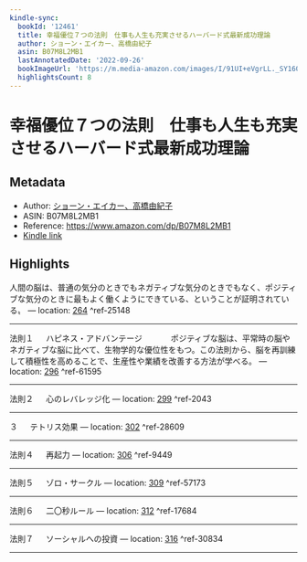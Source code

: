 ```yaml
---
kindle-sync:
  bookId: '12461'
  title: 幸福優位７つの法則　仕事も人生も充実させるハーバード式最新成功理論
  author: ショーン・エイカー、高橋由紀子
  asin: B07M8L2MB1
  lastAnnotatedDate: '2022-09-26'
  bookImageUrl: 'https://m.media-amazon.com/images/I/91UI+eVgrLL._SY160.jpg'
  highlightsCount: 8
---
```

# 幸福優位７つの法則　仕事も人生も充実させるハーバード式最新成功理論
## Metadata
* Author: [ショーン・エイカー、高橋由紀子](https://www.amazon.comundefined)
* ASIN: B07M8L2MB1
* Reference: https://www.amazon.com/dp/B07M8L2MB1
* [Kindle link](kindle://book?action=open&asin=B07M8L2MB1)

## Highlights
人間の脳は、普通の気分のときでもネガティブな気分のときでもなく、ポジティブな気分のときに最もよく働くようにできている、ということが証明されている〟 — location: [264](kindle://book?action=open&asin=B07M8L2MB1&location=264) ^ref-25148

---
法則１ 　 ハピネス・アドバンテージ 　　 　ポジティブな脳は、平常時の脳やネガティブな脳に比べて、生物学的な優位性をもつ。この法則から、脳を再訓練して積極性を高めることで、生産性や業績を改善する方法が学べる。 — location: [296](kindle://book?action=open&asin=B07M8L2MB1&location=296) ^ref-61595

---
法則２ 　 心のレバレッジ化 — location: [299](kindle://book?action=open&asin=B07M8L2MB1&location=299) ^ref-2043

---
３ 　 テトリス効果 — location: [302](kindle://book?action=open&asin=B07M8L2MB1&location=302) ^ref-28609

---
法則４ 　 再起力 — location: [306](kindle://book?action=open&asin=B07M8L2MB1&location=306) ^ref-9449

---
法則５ 　 ゾロ・サークル — location: [309](kindle://book?action=open&asin=B07M8L2MB1&location=309) ^ref-57173

---
法則６ 　 二〇秒ルール — location: [312](kindle://book?action=open&asin=B07M8L2MB1&location=312) ^ref-17684

---
法則７ 　 ソーシャルへの投資 — location: [316](kindle://book?action=open&asin=B07M8L2MB1&location=316) ^ref-30834

---
